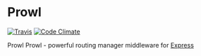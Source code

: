 Prowl
=====
[![Travis](https://travis-ci.org/theneiam/prowl.svg?branch=master)](https://travis-ci.org/theneiam/prowl.svg?branch=master)
[![Code Climate](https://codeclimate.com/github/theneiam/prowl/badges/gpa.svg)](https://codeclimate.com/github/theneiam/prowl)

Prowl Prowl - powerful routing manager middleware for [Express](https://github.com/strongloop/express)

